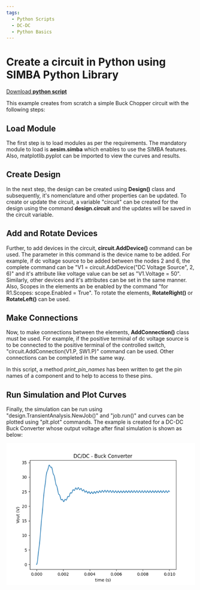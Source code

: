 ```yaml
---
tags:
  - Python Scripts
  - DC-DC
  - Python Basics
---
```


# Create a circuit in Python using SIMBA Python Library

[Download **python script**](3.%20Create%20Circuit.py)

This example creates from scratch a simple Buck Chopper circuit with the following steps:


## Load Module

The first step is to load modules as per the requirements. The mandatory module to load is **aesim.simba** which enables to use the SIMBA features. Also, matplotlib.pyplot can be imported to view the curves and results.

## Create Design

In the next step, the design can be created using **Design()** class and subsequently, it's nomenclature and other properties can be updated. To create or update the circuit, a variable "circuit" can be created for the design using the command **design.circuit** and the updates will be saved in the circuit variable.

## Add and Rotate Devices

Further, to add devices in the circuit, **circuit.AddDevice()** command can be used. The parameter in this command is the device name to be added. For example, if dc voltage source to be added between the nodes 2 and 6, the complete command can be "V1 = circuit.AddDevice("DC Voltage Source", 2, 6)" and it's attribute like voltage value can be set as "V1.Voltage = 50". Similarly, other devices and it's attributes can be set in the same manner. Also, Scopes in the elements an be enabled by the command "for R1.Scopes: scope.Enabled = True". To rotate the elements, **RotateRight()** or **RotateLeft()** can be used.

## Make Connections

Now, to make connections between the elements, **AddConnection()** class must be used. For example, if the positive terminal of dc voltage source is to be connected to the positive terminal of the controlled switch, "circuit.AddConnection(V1.P, SW1.P)" command can be used. Other connections can be completed in the same way.

In this script, a method *print_pin_names* has been written to get the pin names of a component and to help to access to these pins.

## Run Simulation and Plot Curves

Finally, the simulation can be run using "design.TransientAnalysis.NewJob()" and "job.run()" and curves can be plotted using "plt.plot" commands. 
The example is created for a DC-DC Buck Converter whose output voltage after final simulation is shown as below:

![V_out](V_out.png)
